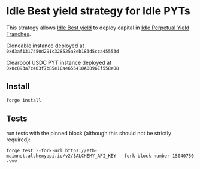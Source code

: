 # Idle Best yield strategy for Idle PYTs
This strategy allows [Idle Best yield](https://github.com/Idle-Labs/idle-contracts) to deploy capital in [Idle Perpetual Yield Tranches](https://github.com/Idle-Labs/idle-tranches).

Cloneable instance deployed at `0xd3af1317450d291c328525a8eb183d5cca45553d`

Clearpool USDC PYT instance deployed at `0x0c893a7c403f7bB5e1Cae656418A0096Ef558e08`

## Install

`forge install`

## Tests
run tests with the pinned block (although this should not be strictly required):

`forge test --fork-url https://eth-mainnet.alchemyapi.io/v2/$ALCHEMY_API_KEY --fork-block-number 15040750 -vvv`